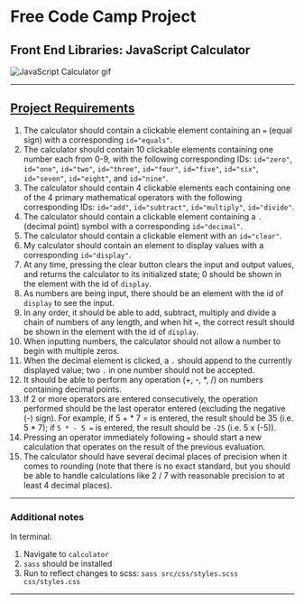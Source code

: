 # Free Code Camp Project
## Front End Libraries: JavaScript Calculator

![JavaScript Calculator gif](README/calculator.gif)

---

## [Project Requirements](https://www.freecodecamp.org/learn/front-end-libraries/front-end-libraries-projects/build-a-javascript-calculator)

1. The calculator should contain a clickable element containing an `=` (equal sign) with a corresponding `id="equals"`.
2. The calculator should contain 10 clickable elements containing one number each from 0-9, with the following corresponding IDs: `id="zero"`, `id="one"`, `id="two"`, `id="three"`, `id="four"`, `id="five"`, `id="six"`, `id="seven"`, `id="eight"`, and `id="nine"`.
3. The calculator should contain 4 clickable elements each containing one of the 4 primary mathematical operators with the following corresponding IDs: `id="add"`, `id="subtract"`, `id="multiply"`, `id="divide"`.
4. The calculator should contain a clickable element containing a `.` (decimal point) symbol with a corresponding `id="decimal"`.
5. The calculator should contain a clickable element with an `id="clear"`.
6. My calculator should contain an element to display values with a corresponding `id="display"`.
7. At any time, pressing the clear button clears the input and output values, and returns the calculator to its initialized state; 0 should be shown in the element with the id of `display`.
8. As numbers are being input, there should be an element with the id of `display` to see the input.
9. In any order, it should be able to add, subtract, multiply and divide a chain of numbers of any length, and when hit `=`, the correct result should be shown in the element with the id of `display`.
10. When inputting numbers, the calculator should not allow a number to begin with multiple zeros.
11. When the decimal element is clicked, a `.` should append to the currently displayed value; two `.` in one number should not be accepted.
12. It should be able to perform any operation (+, -, *, /) on numbers containing decimal points.
13. If 2 or more operators are entered consecutively, the operation performed should be the last operator entered (excluding the negative (-) sign). For example, if 5 + * 7 = is entered, the result should be 35 (i.e. 5 * 7); if `5 * - 5 =` is entered, the result should be `-25` (i.e. 5 x (-5)).
14. Pressing an operator immediately following `=` should start a new calculation that operates on the result of the previous evaluation.
15. The calculator should have several decimal places of precision when it comes to rounding (note that there is no exact standard, but you should be able to handle calculations like 2 / 7 with reasonable precision to at least 4 decimal places).

---

### Additional notes
In terminal:
1. Navigate to `calculator`
2. ```sass``` should be installed
3. Run to reflect changes to scss:
    `sass src/css/styles.scss css/styles.css`

---